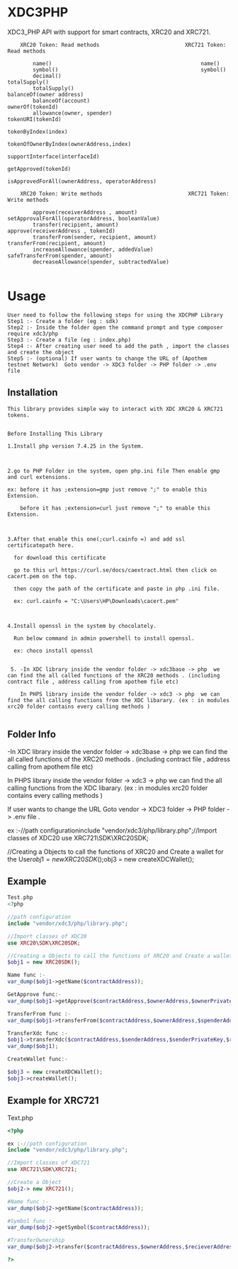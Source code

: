 # XDC3PHP

XDC3_PHP API with support for smart contracts, XRC20 and XRC721.

```
    XRC20 Token: Read methods                           XRC721 Token: Read methods

        name()                                               name()
        symbol()                                             symbol()
        decimal()                                            totalSupply()
        totalSupply()                                        balanceOf(owner address)
        balanceOf(account)                                   ownerOf(tokenId)
        allowance(owner, spender)                            tokenURI(tokenId)
                                                             tokenByIndex(index)
                                                             tokenOfOwnerByIndex(ownerAddress,index)
                                                             supportInterface(interfaceId)
                                                             getApproved(tokenId)
                                                             isApprovedForAll(ownerAddress, operatorAddress) 

    XRC20 Token: Write methods                           XRC721 Token: Write methods

        approve(receiverAddress , amount)                    setApprovalForAll(operatorAddress, booleanValue)
        transfer(recipient, amount)                          approve(receiverAddress , tokenId)    
        transferFrom(sender, recipient, amount)              transferFrom(recipient, amount)   
        increaseAllowance(spender, addedValue)               safeTransferFrom(spender, amount)
        decreaseAllowance(spender, subtractedValue)   
             
```
                                                          
#  Usage
```
User need to follow the following steps for using the XDCPHP Library
Step1 :- Create a folder (eg : sdk)
Step2 :- Inside the folder open the command prompt and type composer require xdc3/php
Step3 :- Create a file (eg : index.php)
Step4 :- After creating user need to add the path , import the classes and create the object
Step5 :- (optional) If user wants to change the URL of (Apothem testnet Network)  Goto vendor -> XDC3 folder -> PHP folder -> .env file
```

## Installation

```
This library provides simple way to interact with XDC XRC20 & XRC721 tokens.


Before Installing This Library

1.Install php version 7.4.25 in the System.



2.go to PHP Folder in the system, open php.ini file Then enable gmp and curl extensions.

ex: before it has ;extension=gmp just remove ";" to enable this Extension.

    before it has ;extension=curl just remove ";" to enable this Extension.



3.After that enable this one(;curl.cainfo =) and add ssl certificatepath here.

  for download this certificate

  go to this url https://curl.se/docs/caextract.html then click on cacert.pem on the top.

  then copy the path of the certificate and paste in php .ini file.

  ex: curl.cainfo = "C:\Users\HP\Downloads\cacert.pem"



4.Install openssl in the system by chocolately.

  Run below command in admin powershell to install openssl.

  ex: choco install openssl
  
  
 5. -In XDC library inside the vendor folder -> xdc3base -> php  we can find the all called functions of the XRC20 methods . (including  contract file , address calling from apothem file etc)

    In PHPS library inside the vendor folder -> xdc3 -> php  we can find the all calling functions from the XDC libarary. (ex : in modules xrc20 folder contains every calling methods )
    
```

## Folder Info 
-In XDC library inside the vendor folder -> xdc3base -> php  we can find the all called functions of the XRC20 methods . (including  contract file , address calling from apothem file etc)

In PHPS library inside the vendor folder -> xdc3 -> php  we can find the all calling functions from the XDC libarary. (ex : in modules xrc20 folder contains every calling methods )

If user wants to change the URL  Goto vendor -> XDC3 folder -> PHP folder -> .env file   .

ex :-//path configurationinclude "vendor/xdc3/php/library.php";//Import classes of XDC20 use XRC721\SDK\XRC20SDK;

//Creating a Objects to call the functions of XRC20 and Create a wallet for the User$obj1 = new XRC20SDK();$obj3 = new createXDCWallet();

## Example
```php
Test.php
<?php

//path configuration
include "vendor/xdc3/php/library.php";

//Import classes of XDC20
use XRC20\SDK\XRC20SDK;

//Creating a Objects to call the functions of XRC20 and Create a wallet for the User
$obj1 = new XRC20SDK();

Name func :-
var_dump($obj1->getName($contractAddress));

GetApprove func:-
var_dump($obj1->getApprove($contractAddress,$ownerAddress,$ownerPrivateKey,$spenderAddress,$tokenAmount));

TransferFrom func :-
var_dump($obj1->transferFrom($contractAddress,$ownerAddress,$spenderAddress,$spenderPrivateKey,$recieverAddress,$tokenAmount));

TransferXdc func :-
$obj1->transferXdc($contractAddress,$senderAddress,$senderPrivateKey,$recieverAddress,$xdcAmount);
var_dump($obj1);

CreateWallet func:-

$obj3 = new createXDCWallet();
$obj3->createWallet();
```

## Example for XRC721
Text.php
```php 
<?php

ex :-//path configuration
include "vendor/xdc3/php/library.php";

//Import classes of XDC721
use XRC721\SDK\XRC721;

//Create a Object
$obj2-> new XRC721();

#Name func :-
var_dump($obj2->getName($contractAddress));

#Symbol func :-
var_dump($obj2->getSymbol($contractAddress));

#TransferOwnership
var_dump($obj2->transfer($contractAddress,$ownerAddress,$recieverAddress,$tokenId,$approvedPrivateKey));

?>
```
